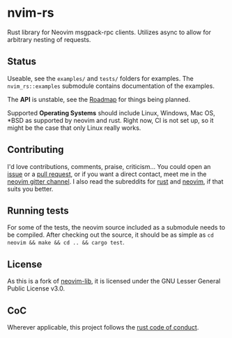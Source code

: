 # nvim-rs
Rust library for Neovim msgpack-rpc clients. Utilizes async to allow for arbitrary nesting of requests.

## Status

Useable, see the `examples/` and `tests/` folders for examples. The `nvim_rs::examples` submodule contains documentation of the examples.

The **API** is unstable, see the [Roadmap](https://github.com/KillTheMule/nvim-rs/issues/1) for things being planned.

Supported **Operating Systems** should include Linux, Windows, Mac OS, \*BSD as supported by neovim and rust. Right now, CI is not set up, so it might be the case that only Linux really works.

## Contributing

I'd love contributions, comments, praise, criticism... You could open an [issue](https://github.com/KillTheMule/nvim-rs/issues) or a [pull request](https://github.com/KillTheMule/nvim-rs/pulls), or if you want a direct contact, meet me in the [neovim gitter channel](https://gitter.im/neovim/neovim). I also read the subreddits for [rust](https://www.reddit.com/r/rust/) and [neovim](https://www.reddit.com/r/neovim/), if that suits you better.

## Running tests

For some of the tests, the neovim source included as a submodule needs to be compiled. After checking out the source, it should be as simple as `cd neovim && make && cd .. && cargo test`.

## License

As this is a fork of [neovim-lib](https://github.com/daa84/neovim-lib), it is licensed under the GNU Lesser General Public License v3.0.

## CoC

Wherever applicable, this project follows the [rust code of
conduct](https://www.rust-lang.org/en-US/conduct.html).
